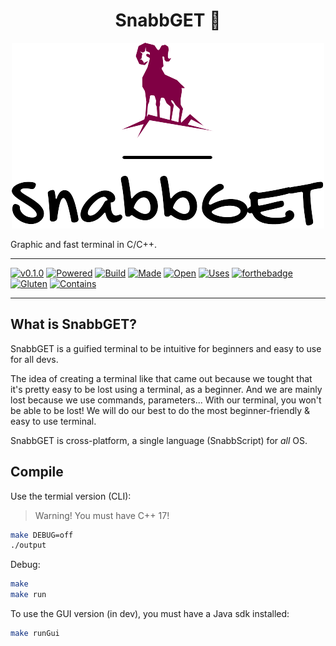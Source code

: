 <h1 align="center">SnabbGET 🐐</h1>

<p align="center">
 <a href="https://snabbget.github.io/">
  <img src="https://github.com/SnabbGET/.github/blob/main/logo_small.png" alt="SnabbGET logo">
  </a>
</p>

Graphic and fast terminal in C/C++.

---

[![v0.1.0](https://user-images.githubusercontent.com/97749743/202748326-0a6b5ff2-91a7-49a6-aafa-53d3c2719a30.png)](https://forthebadge.com)
[![Powered](https://forthebadge.com/images/badges/powered-by-electricity.svg)](https://forthebadge.com)
[![Build](https://forthebadge.com/images/badges/built-by-developers.svg)](https://forthebadge.com)
[![Made](https://forthebadge.com/images/badges/made-with-c-plus-plus.svg)](https://forthebadge.com)
[![Open](https://forthebadge.com/images/badges/open-source.svg)](https://forthebadge.com)
[![Uses](https://forthebadge.com/images/badges/uses-badges.svg)](https://forthebadge.com)
<a href="https://forthebadge.com">
	<img title="forthebadge" height="35" src="https://forthebadge.com/images/badges/works-on-my-machine.svg" />
</a>
[![Gluten](https://forthebadge.com/images/badges/gluten-free.svg)](https://forthebadge.com)
[![Contains](https://user-images.githubusercontent.com/97749743/202749038-e8e5be0e-0253-41ce-a077-364479331bbd.svg)](https://forthebadge.com)

---

## What is SnabbGET?

SnabbGET is a guified terminal to be intuitive for beginners and easy to use for all devs. 

The idea of creating a terminal like that came out because we tought that it's pretty easy to be lost using a terminal, as a beginner.
And we are mainly lost because we use commands, parameters...
With our terminal, you won't be able to be lost! We will do our best to do the most beginner-friendly & easy to use terminal.

SnabbGET is cross-platform, a single language (SnabbScript) for *all* OS.

## Compile

Use the termial version (CLI):

> Warning! You must have C++ 17!

```bash
make DEBUG=off
./output
```

Debug:

```bash
make
make run
```

To use the GUI version (in dev), you must have a Java sdk installed:

```bash
make runGui
```
